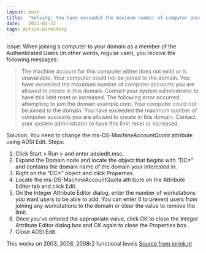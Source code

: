 ```yaml
---
layout: post
title:  "Solving: You have exceeded the maximum number of computer accounts you are allowed to create in this domain..."
date:   2013-02-22
tags: Active-Directory
---
```

Issue: When joining a computer to your domain as a member of the Authenticated Users (in other words, regular user), you receive the following messages:

> The machine account for this computer either does not exist or is unavailable.
> Your computer could not be joined to the domain. You have exceeded the maximum number of computer accounts you are allowed to create in this domain. Contact your system administrator to have this limit reset or increased.
> The following error occurred attempting to join the domain example.com. Your computer could not be joined to the domain. You have exceeded the maximum number of computer accounts you are allowed to create in this domain. Contact your system administrator to have this limit reset or increased.

Solution: You need to change the _ms-DS-MachineAccountQuota_ attribute using ADSI Edit. Steps:

1.  Click Start > Run > and enter adsiedit.msc.
2.  Expand the Domain node and locate the object that begins with “DC=” and contains the domain name of the domain your interested in.
3.  Right on the “DC=” object and click Properties.
4.  Locate the ms-DS-MachineAccountQuota attribute on the Attribute Editor tab and click Edit.
5.  On the Integer Attribute Editor dialog, enter the number of workstations you want users to be able to add. You can enter 0 to prevent users from joining any workstations to the domain or clear the value to remove the limit.
6.  Once you’ve entered the appropriate value, click OK to close the Integer Attribute Editor dialog box and OK again to close the Properties box.
7.  Close ADSI Edit.

This works on 2003, 2008, 2008r2 functional levels [Source from jorink.nl](http://www.jorink.nl/2010/09/increase-the-number-of-workstations-a-user-can-join-to-a-domain/)
